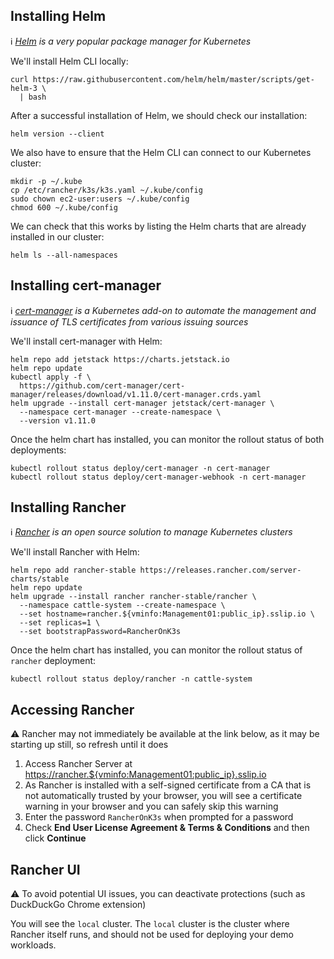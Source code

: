 ## Installing Helm

ℹ _[Helm](https://helm.sh/) is a very popular package manager for Kubernetes_

We'll install Helm CLI locally:

```ctr:Management01
curl https://raw.githubusercontent.com/helm/helm/master/scripts/get-helm-3 \
  | bash
```

After a successful installation of Helm, we should check our installation:

```ctr:Management01
helm version --client
```

We also have to ensure that the Helm CLI can connect to our Kubernetes cluster:

```ctr:Management01
mkdir -p ~/.kube
cp /etc/rancher/k3s/k3s.yaml ~/.kube/config
sudo chown ec2-user:users ~/.kube/config
chmod 600 ~/.kube/config
```

We can check that this works by listing the Helm charts that are already installed in our cluster:

```ctr:Management01
helm ls --all-namespaces
```

## Installing cert-manager

ℹ _[cert-manager](https://cert-manager.io/) is a Kubernetes add-on to automate the management and issuance of TLS certificates from various issuing sources_

We'll install cert-manager with Helm:

```ctr:Management01
helm repo add jetstack https://charts.jetstack.io
helm repo update
kubectl apply -f \
  https://github.com/cert-manager/cert-manager/releases/download/v1.11.0/cert-manager.crds.yaml
helm upgrade --install cert-manager jetstack/cert-manager \
  --namespace cert-manager --create-namespace \
  --version v1.11.0
```

Once the helm chart has installed, you can monitor the rollout status of both deployments:

```ctr:Management01
kubectl rollout status deploy/cert-manager -n cert-manager
kubectl rollout status deploy/cert-manager-webhook -n cert-manager
```

## Installing Rancher

ℹ _[Rancher](https://www.rancher.com/) is an open source solution to manage Kubernetes clusters_

We'll install Rancher with Helm:

```ctr:Management01
helm repo add rancher-stable https://releases.rancher.com/server-charts/stable
helm repo update
helm upgrade --install rancher rancher-stable/rancher \
  --namespace cattle-system --create-namespace \
  --set hostname=rancher.${vminfo:Management01:public_ip}.sslip.io \
  --set replicas=1 \
  --set bootstrapPassword=RancherOnK3s
```

Once the helm chart has installed, you can monitor the rollout status of `rancher` deployment:

```ctr:Management01
kubectl rollout status deploy/rancher -n cattle-system
```

## Accessing Rancher

⚠ Rancher may not immediately be available at the link below, as it may be starting up still, so refresh until it does

1. Access Rancher Server at <a href="https://rancher.${vminfo:Management01:public_ip}.sslip.io" target="_blank">https://rancher.${vminfo:Management01:public_ip}.sslip.io</a>
2. As Rancher is installed with a self-signed certificate from a CA that is not automatically trusted by your browser, you will see a certificate warning in your browser and you can safely skip this warning
3. Enter the password `RancherOnK3s` when prompted for a password
4. Check **End User License Agreement & Terms & Conditions** and then click **Continue**

## Rancher UI

⚠ To avoid potential UI issues, you can deactivate protections (such as DuckDuckGo Chrome extension)

You will see the `local` cluster. The `local` cluster is the cluster where Rancher itself runs, and should not be used for deploying your demo workloads.
